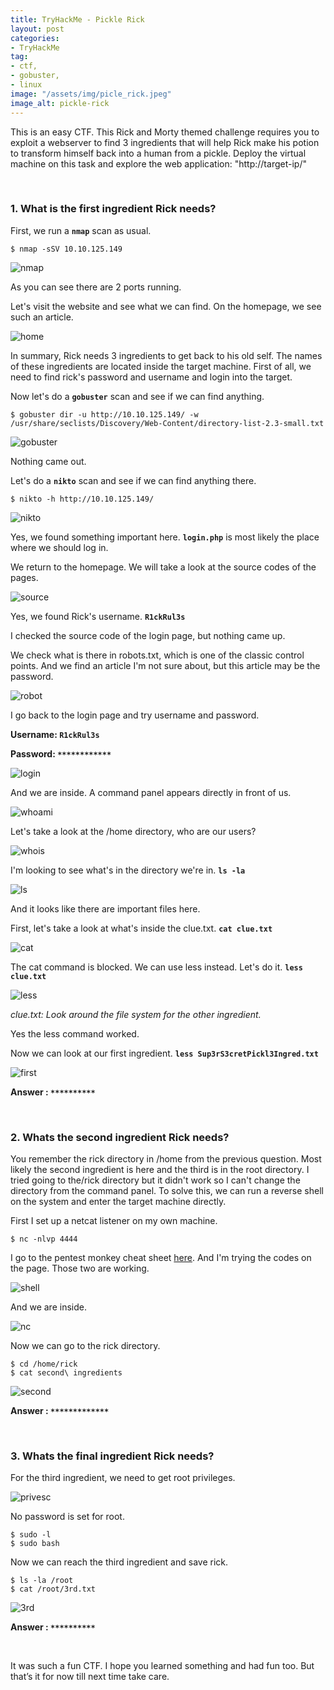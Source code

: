 ```yaml
---
title: TryHackMe - Pickle Rick
layout: post
categories:
- TryHackMe
tag:
- ctf,
- gobuster,
- linux
image: "/assets/img/picle_rick.jpeg"
image_alt: pickle-rick
---
```


This is an easy CTF. This Rick and Morty themed challenge requires you to exploit a webserver to find 3 ingredients that will help Rick make his potion to transform himself back into a human from a pickle. 
Deploy the virtual machine on this task and explore the web application: "http://target-ip/"

<br>

### 1. What is the first ingredient Rick needs?

First, we run a **`nmap`** scan as usual.

```
$ nmap -sSV 10.10.125.149
```

![nmap](/assets/img/tryhackme/pickle_rick/nmap.png)

As you can see there are 2 ports running. 

Let's visit the website and see what we can find.
On the homepage, we see such an article.

![home](/assets/img/tryhackme/pickle_rick/home.png)

In summary, Rick needs 3 ingredients to get back to his old self. The names of these ingredients are located inside the target machine. First of all, we need to find rick's password and username and login into the target.

Now let's do a **`gobuster`** scan and see if we can find anything.

```
$ gobuster dir -u http://10.10.125.149/ -w /usr/share/seclists/Discovery/Web-Content/directory-list-2.3-small.txt
```

![gobuster](/assets/img/tryhackme/pickle_rick/gobuster.png)

Nothing came out.

Let's do a **`nikto`** scan and see if we can find anything there.

```
$ nikto -h http://10.10.125.149/
```

![nikto](/assets/img/tryhackme/pickle_rick/nikto.png)

Yes, we found something important here. **`login.php`** is most likely the place where we should log in.

We return to the homepage. We will take a look at the source codes of the pages.

![source](/assets/img/tryhackme/pickle_rick/source.png)

Yes, we found Rick's username. 
**`R1ckRul3s`**

I checked the source code of the login page, but nothing came up.

We check what is there in robots.txt, which is one of the classic control points. And we find an article I'm not sure about, but this article may be the password.

![robot](/assets/img/tryhackme/pickle_rick/robot.png)

I go back to the login page and try username and password.

**Username: `R1ckRul3s`**

**Password: `************`**

![login](/assets/img/tryhackme/pickle_rick/login.png)

And we are inside.
A command panel appears directly in front of us. 

![whoami](/assets/img/tryhackme/pickle_rick/whoami.png)

Let's take a look at the /home directory, who are our users?

![whois](/assets/img/tryhackme/pickle_rick/whois.png)

I'm looking to see what's in the directory we're in. **`ls -la`**

![ls](/assets/img/tryhackme/pickle_rick/ls.png)

And it looks like there are important files here.

First, let's take a look at what's inside the clue.txt. **`cat clue.txt`**

![cat](/assets/img/tryhackme/pickle_rick/cat.png)

The cat command is blocked. We can use less instead. Let's do it. **`less clue.txt`**

![less](/assets/img/tryhackme/pickle_rick/less.png)

_clue.txt: Look around the file system for the other ingredient._

Yes the less command worked.

Now we can look at our first ingredient. **`less Sup3rS3cretPickl3Ingred.txt`**

![first](/assets/img/tryhackme/pickle_rick/first.png)

**Answer : `**********`**

<br>

### 2. Whats the second ingredient Rick needs?

You remember the rick directory in /home from the previous question. Most likely the second ingredient is here and the third is in the root directory.
I tried going to the/rick directory but it didn't work so I can't change the directory from the command panel. To solve this, we can run a reverse shell on the system and enter the target machine directly.

First I set up a netcat listener on my own machine.

```
$ nc -nlvp 4444
```
I go to the pentest monkey cheat sheet [here](https://pentestmonkey.net/cheat-sheet/shells/reverse-shell-cheat-sheet).
And I'm trying the codes on the page. Those two are working.

![shell](/assets/img/tryhackme/pickle_rick/shell.png)

And we are inside.

![nc](/assets/img/tryhackme/pickle_rick/nc.png)

Now we can go to the rick directory.

```
$ cd /home/rick
$ cat second\ ingredients
```

![second](/assets/img/tryhackme/pickle_rick/second.png)

**Answer : `*************`**

<br>

### 3. Whats the final ingredient Rick needs? 

For the third ingredient, we need to get root privileges.

![privesc](/assets/img/tryhackme/pickle_rick/privesc.png)

No password is set for root.

```
$ sudo -l
$ sudo bash
```

Now we can reach the third ingredient and save rick.

```
$ ls -la /root
$ cat /root/3rd.txt
```

![3rd](/assets/img/tryhackme/pickle_rick/3rd.png)

**Answer : `**********`**

<br>

It was such a fun CTF. I hope you learned something and had fun too. But that’s it for now till next time take care.

<br>
